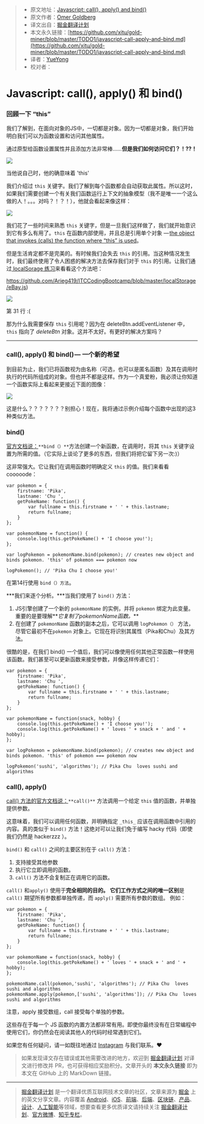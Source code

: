 > - 原文地址：[Javascript: call(), apply() and bind()](https://medium.com/@omergoldberg/javascript-call-apply-and-bind-e5c27301f7bb)
> - 原文作者：[Omer Goldberg](https://medium.com/@omergoldberg?source=post_header_lockup)
> - 译文出自：[掘金翻译计划](https://github.com/xitu/gold-miner)
> - 本文永久链接：[https://github.com/xitu/gold-miner/blob/master/TODO1/javascript-call-apply-and-bind.md](https://github.com/xitu/gold-miner/blob/master/TODO1/javascript-call-apply-and-bind.md)
> - 译者：[YueYong](https://github.com/YueYongDev)
> - 校对者：

# Javascript: call(), apply() 和 bind()

### 回顾一下 “this”

我们了解到，在面向对象的JS中，一切都是对象。因为一切都是对象，我们开始明白我们可以为函数设置和访问其他属性。

通过原型给函数设置属性并且添加方法非常棒……**但是我们如何访问它们？！??！**

![](https://cdn-images-1.medium.com/max/800/1*IWxOuXB3csN4_na6SSm_Rg.gif)

当他说自己时，他的确意味着 'this'

我们介绍过 `this` 关键字。我们了解到每个函数都会自动获取此属性。所以这时，如果我们需要创建一个有关我们函数运行上下文的抽象模型（我不是唯一一个这么做的人！。。。对吗？！？！），他就会看起来像这样：

![](https://cdn-images-1.medium.com/max/800/1*oGDRHlH5QWXTFTenWvMaBw.png)

我们花了一些时间来熟悉 `this` 关键字，但是一旦我们这样做了，我们就开始意识到它有多么有用了。`this` 在函数内部使用，并且总是引用单个对象 — [the object that invokes (calls) the function where “this”  is used](http://javascriptissexy.com/understand-javascripts-this-with-clarity-and-master-it/)。

但是生活肯定都不是完美的。有时候我们会失去 `this` 的引用。当这种情况发生时，我们最终使用了令人困惑的解决方法去保存我们对于 `this`  的引用。让我们通过[ localSorage 练习](https://github.com/Arieg419/ITCCodingBootcamp/blob/master/localStorage/eBay.js)来看看这个方法吧：

https://github.com/Arieg419/ITCCodingBootcamp/blob/master/localStorage/eBay.js)

![](https://cdn-images-1.medium.com/max/800/1*aE3Ao2PIEo21WK7C6Ofdfg.png)

第 31 行 :(

那为什么我需要保存 `this`  引用呢？因为在 deleteBtn.addEventListener 中，`this`  指向了 _deleteBtn_ 对象。这并不太好。有更好的解决方案吗？

------

### call(), apply() 和 bind() — 一个新的希望

到目前为止，我们已将函数视为由名称（可选，也可以是匿名函数）及其在调用时执行的代码所组成的对象。但也并不都是这样。作为一个真爱粉，我必须让你知道一个函数实际上看起来更接近下面的图像：

![](https://cdn-images-1.medium.com/max/800/1*TkzF3ckhM9Xf_U9XFaCyhA.png)

这是什么？？？？？？？别担心！现在，我将通过示例介绍每个函数中出现的这3种类似方法。

### **bind()**

[官方文档说：](https://developer.mozilla.org/en/docs/Web/JavaScript/Reference/Global_objects/Function/bind)`**bind（）**`方法创建一个新函数，在调用时，将其 `this` 关键字设置为所需的值。（它实际上谈论了更多的东西，但我们将把它留下另一次:)）

这非常强大。它让我们在调用函数时明确定义  `this`  的值。我们来看看 cooooode：

```
var pokemon = {
    firstname: 'Pika',
    lastname: 'Chu ',
    getPokeName: function() {
        var fullname = this.firstname + ' ' + this.lastname;
        return fullname;
    }
};

var pokemonName = function() {
    console.log(this.getPokeName() + 'I choose you!');
};

var logPokemon = pokemonName.bind(pokemon); // creates new object and binds pokemon. 'this' of pokemon === pokemon now

logPokemon(); // 'Pika Chu I choose you!'
```

在第14行使用 `bind（）方法`。

***我们来逐个分析。***当我们使用了 `bind()` 方法：

1. JS引擎创建了一个新的 `pokemonName` 的实例，并将 `pokemon`  绑定为此变量。 重要的是要理解**_它复制了pokemonName函数。_**
2. 在创建了 `pokemonName` 函数的副本之后，它可以调用 `logPokemon（）` 方法，尽管它最初不在`pokemon` 对象上。它现在将识别其属性（Pika和Chu）及其方法。

很酷的是，在我们 bind() 一个值后，我们可以像使用任何其他正常函数一样使用该函数。我们甚至可以更新函数来接受参数，并像这样传递它们：

```
var pokemon = {
    firstname: 'Pika',
    lastname: 'Chu ',
    getPokeName: function() {
        var fullname = this.firstname + ' ' + this.lastname;
        return fullname;
    }
};

var pokemonName = function(snack, hobby) {
    console.log(this.getPokeName() + 'I choose you!');
    console.log(this.getPokeName() + ' loves ' + snack + ' and ' + hobby);
};

var logPokemon = pokemonName.bind(pokemon); // creates new object and binds pokemon. 'this' of pokemon === pokemon now

logPokemon('sushi', 'algorithms'); // Pika Chu  loves sushi and algorithms

```

### call(), apply()

[call() 方法的官方文档说：](https://developer.mozilla.org/en-US/docs/Web/JavaScript/Reference/Global_Objects/Function/call)`**call()**` 方法调用一个给定 `this`  值的函数，并单独提供参数。

这意味着，我们可以调用任何函数，并明确指定 `_this_` 应该在调用函数中引用的内容。真的类似于 `bind()` 方法！这绝对可以让我们免于编写 hacky 代码（即使我们仍然是 hackerzzz ）。

`bind()` 和 `call()`  之间的主要区别在于 `call()`  方法：

1. 支持接受其他参数
2. 执行它立即调用的函数。
3. `call()` 方法不会复制正在调用它的函数。

`call()` 和`apply()` 使用于**完全相同的目的。** **它们工作方式之间的唯一区别**是 `call()`  期望所有参数都单独传递，而 `apply()` 需要所有参数的数组。 例如：

```
var pokemon = {
    firstname: 'Pika',
    lastname: 'Chu ',
    getPokeName: function() {
        var fullname = this.firstname + ' ' + this.lastname;
        return fullname;
    }
};

var pokemonName = function(snack, hobby) {
    console.log(this.getPokeName() + ' loves ' + snack + ' and ' + hobby);
};

pokemonName.call(pokemon,'sushi', 'algorithms'); // Pika Chu  loves sushi and algorithms
pokemonName.apply(pokemon,['sushi', 'algorithms']); // Pika Chu  loves sushi and algorithms
```

注意，apply 接受数组，call 接受每个单独的参数。

这些存在于每一个 JS 函数的内置方法都非常有用。即使你最终没有在日常编程中使用它们，你仍然会在阅读其他人的代码时经常遇到它们。

如果您有任何疑问，请一如既往地通过  [Instagram](https://www.instagram.com/omeragoldberg/)  与我们联系。❤

> 如果发现译文存在错误或其他需要改进的地方，欢迎到 [掘金翻译计划](https://github.com/xitu/gold-miner) 对译文进行修改并 PR，也可获得相应奖励积分。文章开头的 **本文永久链接** 即为本文在 GitHub 上的 MarkDown 链接。

------

> [掘金翻译计划](https://github.com/xitu/gold-miner) 是一个翻译优质互联网技术文章的社区，文章来源为 [掘金](https://juejin.im) 上的英文分享文章。内容覆盖 [Android](https://github.com/xitu/gold-miner#android)、[iOS](https://github.com/xitu/gold-miner#ios)、[前端](https://github.com/xitu/gold-miner#前端)、[后端](https://github.com/xitu/gold-miner#后端)、[区块链](https://github.com/xitu/gold-miner#区块链)、[产品](https://github.com/xitu/gold-miner#产品)、[设计](https://github.com/xitu/gold-miner#设计)、[人工智能](https://github.com/xitu/gold-miner#人工智能)等领域，想要查看更多优质译文请持续关注 [掘金翻译计划](https://github.com/xitu/gold-miner)、[官方微博](http://weibo.com/juejinfanyi)、[知乎专栏](https://zhuanlan.zhihu.com/juejinfanyi)。
